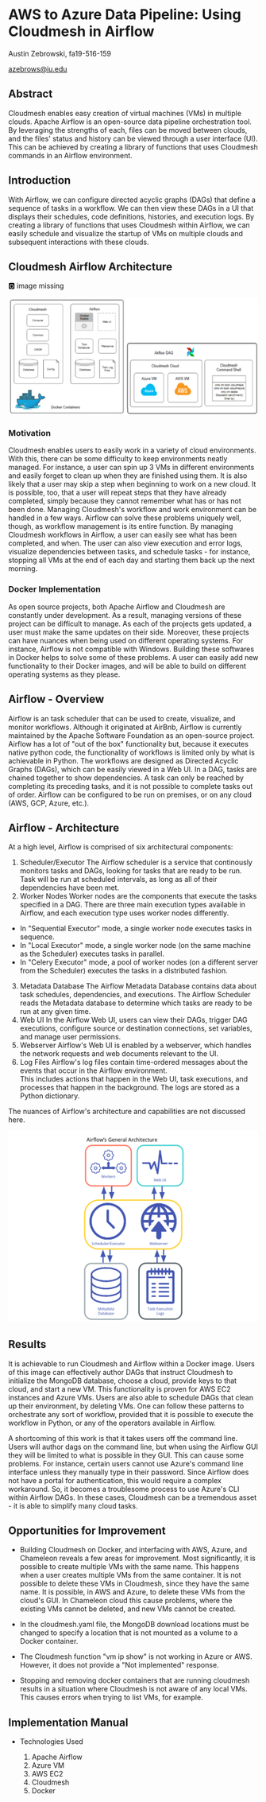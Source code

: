 # AWS to Azure Data Pipeline: Using Cloudmesh in Airflow

Austin Zebrowski, fa19-516-159

azebrows@iu.edu

## Abstract

Cloudmesh enables easy creation of virtual machines (VMs) in multiple
clouds. Apache Airflow is an open-source data pipeline orchestration
tool. By leveraging the strengths of each, files can be moved between
clouds, and the files' status and history can be viewed through a user
interface (UI). This can be achieved by creating a library of functions
that uses Cloudmesh commands in an Airflow environment.

## Introduction

With Airflow, we can configure directed acyclic graphs (DAGs) that
define a sequence of tasks in a workflow. We can then view these DAGs in
a UI that displays their schedules, code definitions, histories, and
execution logs. By creating a library of functions that uses Cloudmesh
within Airflow, we can easily schedule and visualize the startup of VMs
on multiple clouds and subsequent interactions with these clouds.

## Cloudmesh Airflow Architecture

:o2: image missing

![Architecture](/project/images/architecture_image.PNG)


### Motivation 

Cloudmesh enables users to easily work in a variety of cloud environments. With this, there can be some difficulty to keep environments neatly managed.
For instance, a user can spin up 3 VMs in different environments and easily forget to clean up when they are finished using them. It is also likely that a user
may skip a step when beginning to work on a new cloud. It is possible, too, that a user will repeat steps that they have already completed, simply because 
they cannot remember what has or has not been done. Managing Cloudmesh's workflow and work environment can be handled in a few ways. Airflow can solve these 
problems uniquely well, though, as workflow management is its entire function. By managing Cloudmesh workflows in Airflow, a user can easily see what has 
been completed, and when. The user can also view execution and error logs, visualize dependencies between tasks, and schedule tasks - for instance, stopping
all VMs at the end of each day and starting them back up the next morning. 

### Docker Implementation

As open source projects, both Apache Airflow and Cloudmesh are constantly under development. As a result, managing versions of these project can be difficult 
to manage. As each of the projects gets updated, a user must make the same updates on their side. Moreover, these projects can have nuances when being used 
on different operating systems. For instance, Airflow is not compatible with Windows. Building these softwares in Docker helps to solve some of these problems. 
A user can easily add new functionality to their Docker images, and will be able to build on different operating systems as they please. 

## Airflow - Overview

Airflow is an task scheduler that can be used to create, visualize, and monitor workflows. Although it originated at AirBnb, Airflow 
is currently maintained by the Apache Software Foundation as an open-source project. Airflow has a lot of "out of the box" functionality but, 
because it executes native python code, the functionality of workflows is limited only by what is achievable in Python. The workflows are 
designed as Directed Acyclic Graphs (DAGs), which can be easily viewed in a Web UI. In a DAG, tasks are chained together to show dependencies. 
A task can only be reached by completing its preceding tasks, and it is not possible to complete tasks out of order.
Airflow can be configured to be run on premises, or on any cloud (AWS, GCP, Azure, etc.). 

## Airflow - Architecture

At a high level, Airflow is comprised of six architectural components: 

1. Scheduler/Executor
 The Airflow scheduler is a service that continously monitors tasks and DAGs, looking for tasks that are ready to be run. 
Task will be run at scheduled intervals, as long as all of their dependencies have been met.
2. Worker Nodes
Worker nodes are the components that execute the tasks specified in a DAG. There are three main execution types available in Airflow, and each 
execution type uses worker nodes differently. 
* In "Sequential Executor" mode, a single worker node executes tasks in sequence.
* In "Local Executor" mode, a single worker node (on the same machine as the Scheduler) executes tasks in parallel. 
* In "Celery Executor" mode, a pool of worker nodes (on a different server from the Scheduler) executes the tasks in a distributed fashion. 
3. Metadata Database
The Airflow Metadata Database contains data about task schedules, dependencies, and executions. The Airflow Scheduler reads the Metadata database to determine
which tasks are ready to be run at any given time.
4. Web UI
In the Airflow Web UI, users can view their DAGs, trigger DAG executions, configure source or destination connections, set variables, and manage user permissions. 
5. Webserver
Airflow's Web UI is enabled by a webserver, which handles the network requests and web documents relevant to the UI.
6. Log Files
Airflow's log files contain time-ordered messages about the events that occur in the Airflow environment.  
This includes actions that happen in the Web UI, task executions, and processes that happen in the background. 
The logs are stored as a Python dictionary.

The nuances of Airflow's architecture and capabilities are not discussed here. 

![Airflow_Architecture](/project/images/airflow_architecture.png)

## Results

It is achievable to run Cloudmesh and Airflow within a Docker image. Users of this image can effectively author DAGs that instruct Cloudmesh to 
initialize the MongoDB database, choose a cloud, provide keys to that cloud, and start a new VM. This functionality is proven for AWS EC2 instances 
and Azure VMs. Users are also able to schedule DAGs that clean up their environment, by deleting VMs. One can follow these patterns to orchestrate any 
sort of workflow, provided that it is possible to execute the workflow in Python, or any of the operators available in Airflow. 

A shortcoming of this work is that it takes users off the command line. Users will author dags on the command line, but when using the Airflow GUI they will 
be limited to what is possible in they GUI. This can cause some problems. For instance, certain users cannot use Azure's command line interface unless they 
manually type in their password. Since Airflow does not have a portal for authentication, this would require a complex workaround. So, it becomes a troublesome
process to use Azure's CLI within Airflow DAGs. In these cases, Cloudmesh can be a tremendous asset - it is able to simplify many cloud tasks. 

## Opportunities for Improvement

* Building Cloudmesh on Docker, and interfacing with AWS, Azure, and Chameleon reveals a few areas for improvement. Most significantly, it is possible to 
create multiple VMs with the same name. This happens when a user creates multiple VMs from the same container. It is not possible to delete these VMs in 
Cloudmesh, since they have the same name. It is possible, in AWS and Azure, to delete these VMs from the cloud's GUI. In Chameleon cloud this cause problems,
where the existing VMs cannot be deleted, and new VMs cannot be created. 

* In the cloudmesh.yaml file, the MongoDB download locations must be changed to specify a location that is not mounted as a volume to a Docker container. 

* The Cloudmesh function "vm ip show" is not working in Azure or AWS. However, it does not provide a "Not implemented" response. 

* Stopping and removing docker containers that are running cloudmesh results in a situation where Cloudmesh is not aware of any local VMs. This causes errors when trying to list VMs, for example. 

## Implementation Manual

* Technologies Used

    1) Apache Airflow
    2) Azure VM
    3) AWS EC2
    4) Cloudmesh
    5) Docker

